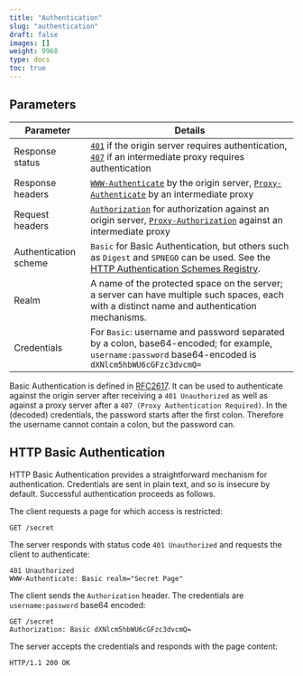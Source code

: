 ```yaml
---
title: "Authentication"
slug: "authentication"
draft: false
images: []
weight: 9968
type: docs
toc: true
---
```


## Parameters
| Parameter | Details |  
| ------- | ------- |
| Response status | [`401`](https://tools.ietf.org/html/rfc7235#section-3.1) if the origin server requires authentication, [`407`](https://tools.ietf.org/html/rfc7235#section-3.2) if an intermediate proxy requires authentication |
| Response headers | [`WWW-Authenticate`](https://tools.ietf.org/html/rfc7235#section-4.1) by the origin server, [`Proxy-Authenticate`](https://tools.ietf.org/html/rfc7235#section-4.3) by an intermediate proxy |
| Request headers | [`Authorization`](https://tools.ietf.org/html/rfc7235#section-4.2)  for authorization against an origin server, [`Proxy-Authorization`](https://tools.ietf.org/html/rfc7235#section-4.4) against an intermediate proxy |
| Authentication scheme | `Basic` for Basic Authentication, but others such as `Digest` and `SPNEGO` can be used. See the [HTTP Authentication Schemes Registry](https://www.iana.org/assignments/http-authschemes/http-authschemes.xhtml).
| Realm | A name of the protected space on the server; a server can have multiple such spaces, each with a distinct name and authentication mechanisms. |
| Credentials | For `Basic`: username and password separated by a colon, base64-encoded; for example, `username:password` base64-encoded is `dXNlcm5hbWU6cGFzc3dvcmQ=`

Basic Authentication is defined in [RFC2617](https://www.ietf.org/rfc/rfc2617.txt). It can be used to authenticate against the origin server after receiving a ``401 Unauthorized`` as well as against a proxy server after a ``407 (Proxy Authentication Required)``. In the (decoded) credentials, the password starts after the first colon. Therefore the username cannot contain a colon, but the password can.

## HTTP Basic Authentication
HTTP Basic Authentication provides a straightforward mechanism for authentication. Credentials are sent in plain text, and so is insecure by default. Successful authentication proceeds as follows.

The client requests a page for which access is restricted:
```
GET /secret
```

The server responds with status code ``401 Unauthorized`` and requests the client to authenticate:
```
401 Unauthorized
WWW-Authenticate: Basic realm="Secret Page"
```

The client sends the ``Authorization`` header. The credentials are ``username:password`` base64 encoded:
```
GET /secret
Authorization: Basic dXNlcm5hbWU6cGFzc3dvcmQ=
```

The server accepts the credentials and responds with the page content:
```
HTTP/1.1 200 OK
```

